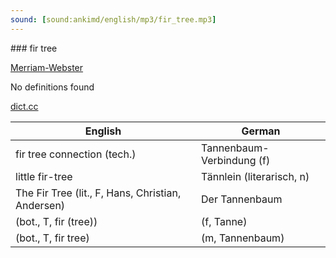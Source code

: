 ```yaml
---
sound: [sound:ankimd/english/mp3/fir_tree.mp3]
---
```


\### fir tree

[Merriam-Webster](https://www.merriam-webster.com/dictionary/fir+tree)

No definitions found

[dict.cc](https://www.dict.cc/fir+tree)

| English        | German       |
| -------------- | ------------ |
| fir tree connection (tech.) | Tannenbaum-Verbindung (f) |
| little fir-tree | Tännlein (literarisch, n) |
| The Fir Tree (lit., F, Hans, Christian, Andersen) | Der Tannenbaum |
|  (bot., T, fir (tree)) |  (f, Tanne) |
|  (bot., T, fir tree) |  (m, Tannenbaum) |
